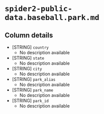 # `spider2-public-data.baseball.park.md`

## Column details

* [STRING]    `country`
  - No description available
* [STRING]    `state`
  - No description available
* [STRING]    `city`
  - No description available
* [STRING]    `park_alias`
  - No description available
* [STRING]    `park_name`
  - No description available
* [STRING]    `park_id`
  - No description available

